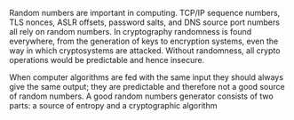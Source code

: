 Random numbers are important in computing. TCP/IP sequence numbers, TLS nonces, ASLR offsets, password salts, and DNS source port numbers all rely on random numbers. In cryptography randomness is found everywhere, from the generation of keys to encryption systems, even the way in which cryptosystems are attacked. Without randomness, all crypto operations would be predictable and hence insecure.

When computer algorithms are fed with the same input they should always give the same output; they are predictable and therefore not a good source of random numbers. A good random numbers generator consists of two parts: a source of entropy and a cryptographic algorithm
